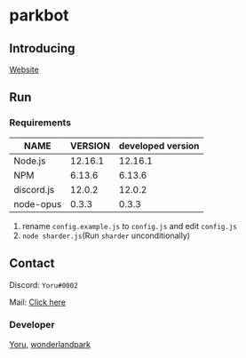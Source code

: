 # parkbot

## Introducing
[Website](https://callisto.team/projects/parkbot)

## Run
### Requirements
| NAME | VERSION | developed version |
|---|---|---|
| Node.js | 12.16.1 | 12.16.1 |
| NPM | 6.13.6 | 6.13.6 |
| discord.js | 12.0.2 | 12.0.2 |
| node-opus | 0.3.3 | 0.3.3 |

1. rename `config.example.js` to `config.js` and edit `config.js`
2. `node sharder.js`(Run `sharder` unconditionally)

## Contact
Discord: `Yoru#0002`

Mail: [Click here](mailto:yoru@outlook.kr)

### Developer
[Yoru](https://yoru.pe.kr), [wonderlandpark](http://dev.wonderbot.xyz)
